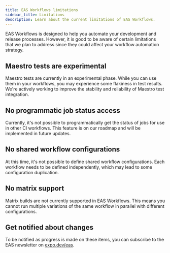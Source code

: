 ```yaml
---
title: EAS Workflows limitations
sidebar_title: Limitations
description: Learn about the current limitations of EAS Workflows.
---
```


EAS Workflows is designed to help you automate your development and release processes. However, it is good to be aware of certain limitations that we plan to address since they could affect your workflow automation strategy.

## Maestro tests are experimental

Maestro tests are currently in an experimental phase. While you can use them in your workflows, you may experience some flakiness in test results. We're actively working to improve the stability and reliability of Maestro test integration.

## No programmatic job status access

Currently, it's not possible to programmatically get the status of jobs for use in other CI workflows. This feature is on our roadmap and will be implemented in future updates.

## No shared workflow configurations

At this time, it's not possible to define shared workflow configurations. Each workflow needs to be defined independently, which may lead to some configuration duplication.

## No matrix support

Matrix builds are not currently supported in EAS Workflows. This means you cannot run multiple variations of the same workflow in parallel with different configurations.

## Get notified about changes

To be notified as progress is made on these items, you can subscribe to the EAS newsletter on [expo.dev/eas](https://expo.dev/eas).